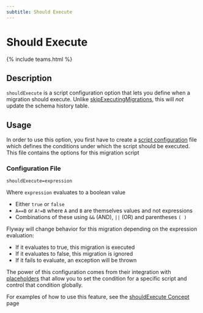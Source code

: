 ```yaml
---
subtitle: Should Execute 
---
```

# Should Execute
{% include teams.html %}

## Description
`shouldExecute` is a script configuration option that lets you define when a migration should execute. 
Unlike [skipExecutingMigrations](<configuration/parameters/flyway/Skip Executing Migrations>), this will _not_ update the 
schema history table.

## Usage
In order to use this option, you first have to create a [script configuration](<Configuration/Script Configuration>) file which defines the conditions under which the script should be executed.
This file contains the options for this migration script

### Configuration File

```properties
shouldExecute=expression
```

Where `expression` evaluates to a boolean value
- Either `true` or `false`
- `A==B` or `A!=B` where `A` and `B` are themselves values and not expressions
-  Combinations of these using `&&` (AND), `||` (OR) and parentheses `( )`

Flyway will change behavior for this migration depending on the expression evaluation:
- If it evaluates to true, this migration is executed
- If it evaluates to false, this migration is ignored
- If it fails to evaluate, an exception will be thrown
 
The power of this configuration comes from their integration with [placeholders](Configuration/parameters/flyway/placeholders) that allow you to set the condition for a specific script and control that condition globally.

For examples of how to use this feature, see the [shouldExecute Concept](<Concepts/Should Execute Concept>) page 
